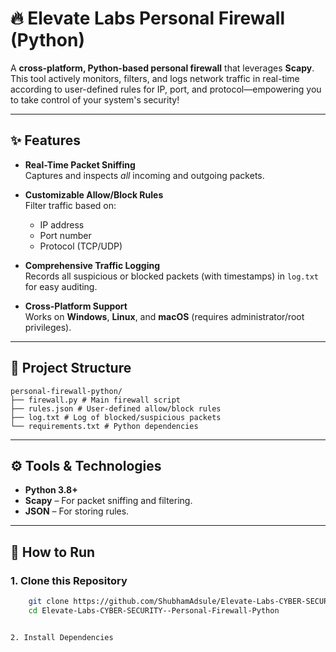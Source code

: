 # 🔥 Elevate Labs Personal Firewall (Python)

A **cross-platform, Python-based personal firewall** that leverages **Scapy**. This tool actively monitors, filters, and logs network traffic in real-time according to user-defined rules for IP, port, and protocol—empowering you to take control of your system's security!

---

## ✨ Features

- **Real-Time Packet Sniffing**  
  Captures and inspects *all* incoming and outgoing packets.

- **Customizable Allow/Block Rules**  
  Filter traffic based on:
  - IP address
  - Port number
  - Protocol (TCP/UDP)

- **Comprehensive Traffic Logging**  
  Records all suspicious or blocked packets (with timestamps) in `log.txt` for easy auditing.

- **Cross-Platform Support**  
  Works on **Windows**, **Linux**, and **macOS** (requires administrator/root privileges).

---

## 📁 Project Structure

    personal-firewall-python/
    ├── firewall.py # Main firewall script
    ├── rules.json # User-defined allow/block rules
    ├── log.txt # Log of blocked/suspicious packets
    └── requirements.txt # Python dependencies


---

## ⚙️ Tools & Technologies
- **Python 3.8+**
- **Scapy** – For packet sniffing and filtering.
- **JSON** – For storing rules.

---

## 🚀 How to Run

### 1. Clone this Repository
```bash
    git clone https://github.com/ShubhamAdsule/Elevate-Labs-CYBER-SECURITY--Personal-Firewall-Python.git
    cd Elevate-Labs-CYBER-SECURITY--Personal-Firewall-Python


2. Install Dependencies
